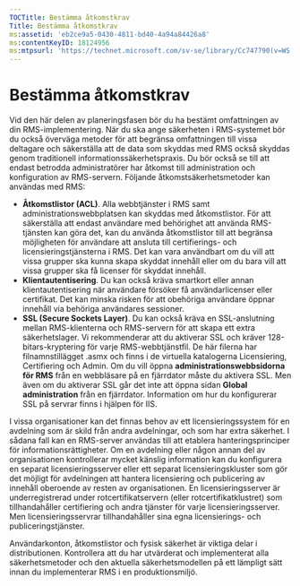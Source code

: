```yaml
---
TOCTitle: Bestämma åtkomstkrav
Title: Bestämma åtkomstkrav
ms:assetid: 'eb2ce9a5-0430-4811-bd40-4a94a84426a8'
ms:contentKeyID: 18124956
ms:mtpsurl: 'https://technet.microsoft.com/sv-se/library/Cc747790(v=WS.10)'
---
```


Bestämma åtkomstkrav
====================

Vid den här delen av planeringsfasen bör du ha bestämt omfattningen av din RMS-implementering. När du ska ange säkerheten i RMS-systemet bör du också överväga metoder för att begränsa omfattningen till vissa deltagare och säkerställa att de data som skyddas med RMS också skyddas genom traditionell informationssäkerhetspraxis. Du bör också se till att endast betrodda administratörer har åtkomst till administration och konfiguration av RMS-servern. Följande åtkomstsäkerhetsmetoder kan användas med RMS:

-   **Åtkomstlistor (ACL)**. Alla webbtjänster i RMS samt administrationswebbplatsen kan skyddas med åtkomstlistor. För att säkerställa att endast användare med behörighet att använda RMS-tjänsten kan göra det, kan du använda åtkomstlistor till att begränsa möjligheten för användare att ansluta till certifierings- och licensieringstjänsterna i RMS. Det kan vara användbart om du vill att vissa grupper ska kunna skapa skyddat innehåll eller om du bara vill att vissa grupper ska få licenser för skyddat innehåll.
-   **Klientautentisering**. Du kan också kräva smartkort eller annan klientautentisering när användare försöker få användarlicenser eller certifikat. Det kan minska risken för att obehöriga användare öppnar innehåll via behöriga användares sessioner.
-   **SSL (Secure Sockets Layer)**. Du kan också kräva en SSL-anslutning mellan RMS-klienterna och RMS-servern för att skapa ett extra säkerhetslager. Vi rekommenderar att du aktiverar SSL och kräver 128-bitars-kryptering för varje RMS-webbtjänstfil. De här filerna har filnamnstillägget .asmx och finns i de virtuella katalogerna Licensiering, Certifiering och Admin. Om du vill öppna **administrationswebbsidorna för RMS** från en webbläsare på en fjärrdator måste du aktivera SSL. Men även om du aktiverar SSL går det inte att öppna sidan **Global administration** från en fjärrdator.
    Information om hur du konfigurerar SSL på servrar finns i hjälpen för IIS.

I vissa organisationer kan det finnas behov av ett licensieringssystem för en avdelning som är skild från andra avdelningar, och som har extra säkerhet. I sådana fall kan en RMS-server användas till att etablera hanteringsprinciper för informationsrättigheter. Om en avdelning eller någon annan del av organisationen kontrollerar mycket känslig information kan du konfigurera en separat licensieringsserver eller ett separat licensieringskluster som gör det möjligt för avdelningen att hantera licensiering och publicering av innehåll oberoende av resten av organisationen. En licensieringsserver är underregistrerad under rotcertifikatservern (eller rotcertifikatklustret) som tillhandahåller certifiering och andra tjänster för varje licensieringsserver. Men licensieringsservrar tillhandahåller sina egna licensierings- och publiceringstjänster.

Användarkonton, åtkomstlistor och fysisk säkerhet är viktiga delar i distributionen. Kontrollera att du har utvärderat och implementerat alla säkerhetsmetoder och den aktuella säkerhetsmodellen på ett lämpligt sätt innan du implementerar RMS i en produktionsmiljö.
